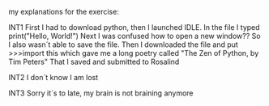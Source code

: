 my explanations for the exercise:

INT1
First I had to download python, then I launched IDLE. 
In the file I typed print("Hello, World!")
Next I was confused how to open a new window?? So I also wasn´t able to save the file.
Then I downloaded the file and put >>>import this which gave me a long poetry called "The Zen of Python, by Tim Peters"
That I saved and submitted to Rosalind


INT2
I don´t know I am lost


INT3
Sorry it´s to late, my brain is not braining anymore
